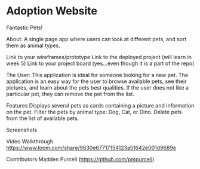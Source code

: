 # Adoption Website

Fantastic Pets!

About:
A single page app where users can look at different pets, and sort them as animal types.

Link to your wireframes/prototype
Link to the deployed project (will learn in week 5)
Link to your project board (yes...even though it is a part of the repo)

The User: 
This application is ideal for someone looking for a new pet.
The application is an easy way for the user to browse available pets, see their pictures, and learn about the pets best qualities.
If the user does not like a particular pet, they can remove the pet from the list.


Features
Displays several pets as cards containing a picture and information on the pet.
Filter the pets by animal type: Dog, Cat, or Dino.
Delete pets from the list of available pets.


Screenshots



Video Walkthrough
https://www.loom.com/share/9630e67717154123a51642e001d9689e


Contributors
Madden Purcell (https://github.com/pmpurcell)



